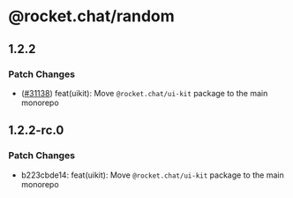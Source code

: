 # @rocket.chat/random

## 1.2.2

### Patch Changes

- ([#31138](https://github.com/RocketChat/Rocket.Chat/pull/31138)) feat(uikit): Move `@rocket.chat/ui-kit` package to the main monorepo

## 1.2.2-rc.0

### Patch Changes

- b223cbde14: feat(uikit): Move `@rocket.chat/ui-kit` package to the main monorepo
